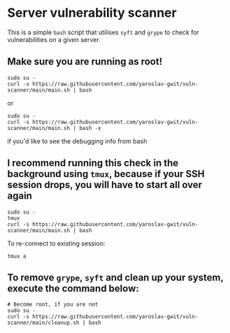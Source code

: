 # Server vulnerability scanner
This is a simple `bash` script that utilises `syft` and `grype` to check for vulnerabilities on a given server.
## Make sure you are running as root!
```
sudo su -
curl -s https://raw.githubusercontent.com/yaroslav-gwit/vuln-scanner/main/main.sh | bash
```
or
```
sudo su -
curl -s https://raw.githubusercontent.com/yaroslav-gwit/vuln-scanner/main/main.sh | bash -x
```
if you'd like to see the debugging info from bash
## I recommend running this check in the background using `tmux`, because if your SSH session drops, you will have to start all over again
```
sudo su -
tmux
curl -s https://raw.githubusercontent.com/yaroslav-gwit/vuln-scanner/main/main.sh | bash
```
To re-connect to existing session:
```
tmux a
```
## To remove `grype`, `syft` and clean up your system, execute the command below:
```
# Become root, if you are not
sudo su -
curl -s https://raw.githubusercontent.com/yaroslav-gwit/vuln-scanner/main/cleanup.sh | bash
```

